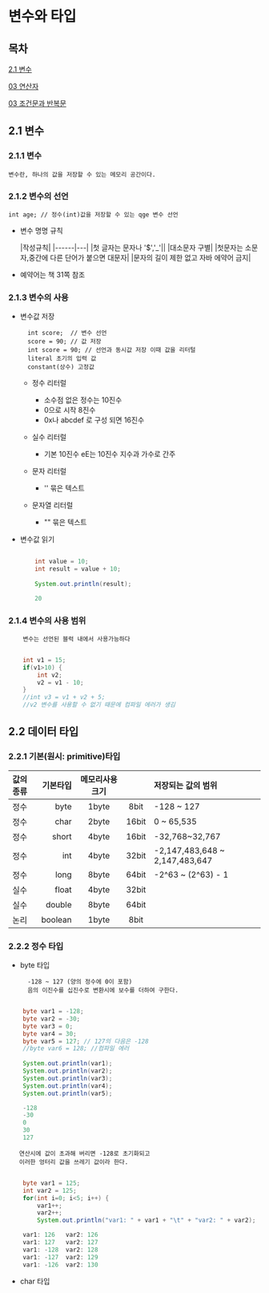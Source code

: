 # 변수와 타입 

## 목차 

[2.1 변수](#2.1-변수) 
 
[03 연산자](#연산자) 
 
[03 조건문과 반복문](#조건문과-반복문) 



## 2.1 변수

### 2.1.1 변수
   
    변수란, 하나의 값을 저장할 수 있는 메모리 공간이다.

### 2.1.2 변수의 선언 

    int age; // 정수(int)값을 저장할 수 있는 qge 변수 선언
 
- 변수 명명 규칙 

   |작성규칙|
   |------|---|
   |첫 글자는 문자나 '$','_'||
   |대소문자 구별|
   |첫문자는 소문자,중간에 다른 단어가 붙으면 대문자|
   |문자의 길이 제한 없고 자바 에약어 금지|


- 예약어는 책 31쪽 참조 

### 2.1.3 변수의 사용 

- 변수값 저장 

        int score;  // 변수 선언
        score = 90; // 값 저장
        int score = 90; // 선언과 동시값 저장 이때 값을 리터털 
        literal 초기의 입력 값 
        constant(상수) 고정값   


    - 정수 리터럴 

        - 소수점 없은 정수는 10진수
        - 0으로 시작 8진수
        - 0x나 abcdef 로 구성 되면 16진수
    - 실수 리터럴 
        - 기본 10진수 eE는 10진수 지수과 가수로 간주 
    - 문자 리터럴 
  
        - '' 묶은 텍스트 

    - 문자열 리터럴 
        - "" 묶은 텍스트 

-  변수값 읽기
    <br/>
      
    ```java

    	int value = 10;    
		int result = value + 10;
		
		System.out.println(result);

        20

    ```

### 2.1.4 변수의 사용 범위

        변수는 선언된 블럭 내에서 사용가능하다 

    
```java

    int v1 = 15;
    if(v1>10) {
        int v2;
        v2 = v1 - 10;
    }
    //int v3 = v1 + v2 + 5;  
    //v2 변수를 사용할 수 없기 때문에 컴파일 에러가 생김

```

## 2.2 데이터 타입

### 2.2.1 기본(원시: primitive)타입

|값의 종류|기본타입|메모리사용크기||저장되는 값의 범위|
|:---|---:|:---:|:---:|:---|
|정수|byte|1byte|8bit|-128 ~ 127 |
|정수|char|2byte|16bit|0 ~ 65,535|
|정수|short|4byte|16bit|-32,768~32,767|
|정수|int|4byte|32bit|-2,147,483,648 ~ 2,147,483,647|
|정수|long|8byte|64bit|-2^63 ~ (2^63) - 1|
|실수|float|4byte|32bit||
|실수|double|8byte|64bit||
|논리|boolean|1byte|8bit||

### 2.2.2 정수 타입

- byte 타입 
  
        -128 ~ 127 (양의 정수에 0이 포함)
        음의 이진수를 십진수로 변환시에 보수를 더하여 구한다.


```java

    byte var1 = -128;
    byte var2 = -30;
    byte var3 = 0;
    byte var4 = 30;
    byte var5 = 127; // 127의 다음은 -128
    //byte var6 = 128; //컴파일 에러
    
    System.out.println(var1);
    System.out.println(var2);
    System.out.println(var3);
    System.out.println(var4);
    System.out.println(var5);

    -128
    -30
    0
    30
    127


```


       연산시에 값이 초과해 버리면 -128로 초기화되고
       이러한 엉터리 값을 쓰레기 값이라 한다.


```java

    byte var1 = 125;
    int var2 = 125;
    for(int i=0; i<5; i++) {
        var1++;
        var2++;
        System.out.println("var1: " + var1 + "\t" + "var2: " + var2);

    var1: 126	var2: 126
    var1: 127	var2: 127
    var1: -128	var2: 128
    var1: -127	var2: 129
    var1: -126	var2: 130

```

- char 타입

